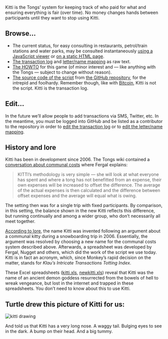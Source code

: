 Kitti is the Tongs’ system for keeping track of who paid for what and ensuring everything is fair (over time). No money changes hands between participants until they want to stop using Kitti.

Browse…
-------

-   The current status, for easy consulting in restaurants, petrol/train stations and water parks, may be consulted instantaneously [using a JavaScript viewer][] or [on a static HTML page][].
-   [The transaction log][] and [letter/name mapping][] as raw text.
-   [The HOWTO][] for this game (of minor interest and — like anything with the Tongs — subject to change without reason).
-   [The source code of the script][] from [the GitHub repository][], for the intrepid and foolhardy. Remember though, like with [Bitcoin][], Kitti is not the script. Kitti is the transaction log.

Edit…
-----

In the future we’ll allow people to add transactions via SMS, Twitter, etc. In the meantime, you must be logged into GitHub and be listed as a contributor to the repository in order to [edit the transaction log][] or to [edit the letter/name mapping][].

History and lore
----------------

Kitti has been in development since 2006. The Tongs wiki contained a [conversation about communal costs][] where Fergal explains:

> KITTI’s methodology is very simple — she will look at what everyone has spent and where a tong has not benefitted from an expense, their own expenses will be increased to offset the difference. The average of the actual expenses is then calculated and the difference between offset expenses and the average will equal what is owing.

The setting then was for a single trip with fixed participants. By comparison, in this setting, the balance shown in the new Kitti reflects this difference, but running continually and among a wider group, who don’t necessarily all meet together.

[According to lore][], the name Kitti was invented following an argument about a communal kitty during a snowboarding trip in 2006. Essentially, the argument was resolved by choosing a new name for the communal costs system described above. Afterwards, a spreadsheet was developed by Fergal, Nugget and others, which did the work of the script we use today. Kitti is in fact an acronym, which, since Monkey’s rapid decision on the matter, stands for *Klau’s Intricate Transactions Totting Index*.

These Excel spreadsheets ([kitti.xls][], [newkitti.xls][]) reveal that Kitti was the name of an ancient demon goddess resurrected from the bowels of hell to wreak vengeance, but lost in the internet and trapped in these spreadsheets. You don’t need to know about this to use Kitti.

  [on a static HTML page]: http://rawl.es/kitti/
  [using a JavaScript viewer]: http://rawles.github.io/kitti/
  [The transaction log]: https://raw.githubusercontent.com/rawles/kitti/gh-pages/kittilog.txt
  [letter/name mapping]: https://raw.githubusercontent.com/rawles/kitti/gh-pages/names.txt
  [The HOWTO]: HOWTO.md
  [The source code of the script]: https://github.com/rawles/kitti/blob/gh-pages/kitti.pl
  [the GitHub repository]: https://github.com/rawles/kitti/
  [Bitcoin]: https://bitcoin.org/en/
  [edit the transaction log]: https://github.com/rawles/kitti/edit/gh-pages/kittilog.txt
  [edit the letter/name mapping]: https://github.com/rawles/kitti/edit/gh-pages/names.txt
  [conversation about communal costs]: https://web.archive.org/web/20080109231307/http://www.tongs.org.uk/wiki.pl?CommunalCosts
  [According to lore]: https://web.archive.org/web/20080109231307/http://www.tongs.org.uk/wiki.pl?Kitti
  [kitti.xls]: https://web.archive.org/web/20080109231307/http://www.tongs.org.uk/files/kitti.xls
  [newkitti.xls]: https://web.archive.org/web/20080109231307/http://www.tongs.org.uk/files/newkitti.xls

Turtle drew this picture of Kitti for us:
-----------------------------------------
![kitti drawing](https://raw.githubusercontent.com/rawles/kitti/gh-pages/kitti.jpg)

And told us that Kitti has a very long nose. A waggy tail. Bulging eyes to see in the dark. A bump on their head. And a big tummy.
